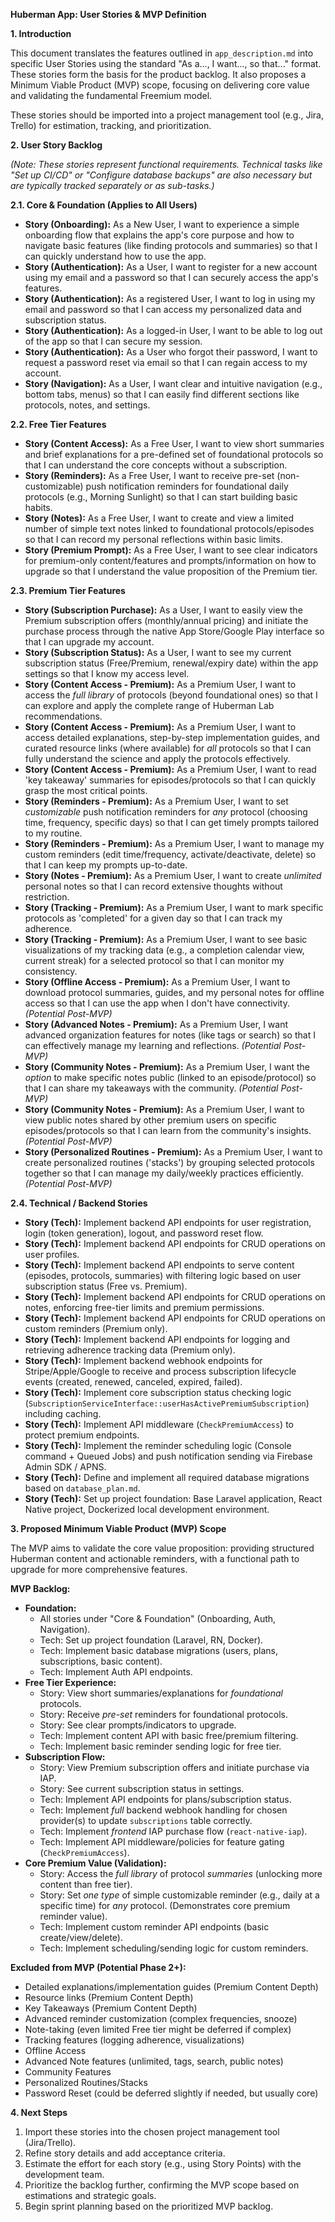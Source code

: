 
**Huberman App: User Stories & MVP Definition**

**1. Introduction**

This document translates the features outlined in `app_description.md` into specific User Stories using the standard "As a..., I want..., so that..." format. These stories form the basis for the product backlog. It also proposes a Minimum Viable Product (MVP) scope, focusing on delivering core value and validating the fundamental Freemium model.

These stories should be imported into a project management tool (e.g., Jira, Trello) for estimation, tracking, and prioritization.

**2. User Story Backlog**

*(Note: These stories represent functional requirements. Technical tasks like "Set up CI/CD" or "Configure database backups" are also necessary but are typically tracked separately or as sub-tasks.)*

**2.1. Core & Foundation (Applies to All Users)**

*   **Story (Onboarding):** As a New User, I want to experience a simple onboarding flow that explains the app's core purpose and how to navigate basic features (like finding protocols and summaries) so that I can quickly understand how to use the app.
*   **Story (Authentication):** As a User, I want to register for a new account using my email and a password so that I can securely access the app's features.
*   **Story (Authentication):** As a registered User, I want to log in using my email and password so that I can access my personalized data and subscription status.
*   **Story (Authentication):** As a logged-in User, I want to be able to log out of the app so that I can secure my session.
*   **Story (Authentication):** As a User who forgot their password, I want to request a password reset via email so that I can regain access to my account.
*   **Story (Navigation):** As a User, I want clear and intuitive navigation (e.g., bottom tabs, menus) so that I can easily find different sections like protocols, notes, and settings.

**2.2. Free Tier Features**

*   **Story (Content Access):** As a Free User, I want to view short summaries and brief explanations for a pre-defined set of foundational protocols so that I can understand the core concepts without a subscription.
*   **Story (Reminders):** As a Free User, I want to receive pre-set (non-customizable) push notification reminders for foundational daily protocols (e.g., Morning Sunlight) so that I can start building basic habits.
*   **Story (Notes):** As a Free User, I want to create and view a limited number of simple text notes linked to foundational protocols/episodes so that I can record my personal reflections within basic limits.
*   **Story (Premium Prompt):** As a Free User, I want to see clear indicators for premium-only content/features and prompts/information on how to upgrade so that I understand the value proposition of the Premium tier.

**2.3. Premium Tier Features**

*   **Story (Subscription Purchase):** As a User, I want to easily view the Premium subscription offers (monthly/annual pricing) and initiate the purchase process through the native App Store/Google Play interface so that I can upgrade my account.
*   **Story (Subscription Status):** As a User, I want to see my current subscription status (Free/Premium, renewal/expiry date) within the app settings so that I know my access level.
*   **Story (Content Access - Premium):** As a Premium User, I want to access the *full library* of protocols (beyond foundational ones) so that I can explore and apply the complete range of Huberman Lab recommendations.
*   **Story (Content Access - Premium):** As a Premium User, I want to access detailed explanations, step-by-step implementation guides, and curated resource links (where available) for *all* protocols so that I can fully understand the science and apply the protocols effectively.
*   **Story (Content Access - Premium):** As a Premium User, I want to read 'key takeaway' summaries for episodes/protocols so that I can quickly grasp the most critical points.
*   **Story (Reminders - Premium):** As a Premium User, I want to set *customizable* push notification reminders for *any* protocol (choosing time, frequency, specific days) so that I can get timely prompts tailored to my routine.
*   **Story (Reminders - Premium):** As a Premium User, I want to manage my custom reminders (edit time/frequency, activate/deactivate, delete) so that I can keep my prompts up-to-date.
*   **Story (Notes - Premium):** As a Premium User, I want to create *unlimited* personal notes so that I can record extensive thoughts without restriction.
*   **Story (Tracking - Premium):** As a Premium User, I want to mark specific protocols as 'completed' for a given day so that I can track my adherence.
*   **Story (Tracking - Premium):** As a Premium User, I want to see basic visualizations of my tracking data (e.g., a completion calendar view, current streak) for a selected protocol so that I can monitor my consistency.
*   **Story (Offline Access - Premium):** As a Premium User, I want to download protocol summaries, guides, and my personal notes for offline access so that I can use the app when I don't have connectivity. *(Potential Post-MVP)*
*   **Story (Advanced Notes - Premium):** As a Premium User, I want advanced organization features for notes (like tags or search) so that I can effectively manage my learning and reflections. *(Potential Post-MVP)*
*   **Story (Community Notes - Premium):** As a Premium User, I want the *option* to make specific notes public (linked to an episode/protocol) so that I can share my takeaways with the community. *(Potential Post-MVP)*
*   **Story (Community Notes - Premium):** As a Premium User, I want to view public notes shared by other premium users on specific episodes/protocols so that I can learn from the community's insights. *(Potential Post-MVP)*
*   **Story (Personalized Routines - Premium):** As a Premium User, I want to create personalized routines ('stacks') by grouping selected protocols together so that I can manage my daily/weekly practices efficiently. *(Potential Post-MVP)*

**2.4. Technical / Backend Stories**

*   **Story (Tech):** Implement backend API endpoints for user registration, login (token generation), logout, and password reset flow.
*   **Story (Tech):** Implement backend API endpoints for CRUD operations on user profiles.
*   **Story (Tech):** Implement backend API endpoints to serve content (episodes, protocols, summaries) with filtering logic based on user subscription status (Free vs. Premium).
*   **Story (Tech):** Implement backend API endpoints for CRUD operations on notes, enforcing free-tier limits and premium permissions.
*   **Story (Tech):** Implement backend API endpoints for CRUD operations on custom reminders (Premium only).
*   **Story (Tech):** Implement backend API endpoints for logging and retrieving adherence tracking data (Premium only).
*   **Story (Tech):** Implement backend webhook endpoints for Stripe/Apple/Google to receive and process subscription lifecycle events (created, renewed, canceled, expired, failed).
*   **Story (Tech):** Implement core subscription status checking logic (`SubscriptionServiceInterface::userHasActivePremiumSubscription`) including caching.
*   **Story (Tech):** Implement API middleware (`CheckPremiumAccess`) to protect premium endpoints.
*   **Story (Tech):** Implement the reminder scheduling logic (Console command + Queued Jobs) and push notification sending via Firebase Admin SDK / APNS.
*   **Story (Tech):** Define and implement all required database migrations based on `database_plan.md`.
*   **Story (Tech):** Set up project foundation: Base Laravel application, React Native project, Dockerized local development environment.

**3. Proposed Minimum Viable Product (MVP) Scope**

The MVP aims to validate the core value proposition: providing structured Huberman content and actionable reminders, with a functional path to upgrade for more comprehensive features.

**MVP Backlog:**

*   **Foundation:**
    *   All stories under "Core & Foundation" (Onboarding, Auth, Navigation).
    *   Tech: Set up project foundation (Laravel, RN, Docker).
    *   Tech: Implement basic database migrations (users, plans, subscriptions, basic content).
    *   Tech: Implement Auth API endpoints.
*   **Free Tier Experience:**
    *   Story: View short summaries/explanations for *foundational* protocols.
    *   Story: Receive *pre-set* reminders for foundational protocols.
    *   Story: See clear prompts/indicators to upgrade.
    *   Tech: Implement content API with basic free/premium filtering.
    *   Tech: Implement basic reminder sending logic for free tier.
*   **Subscription Flow:**
    *   Story: View Premium subscription offers and initiate purchase via IAP.
    *   Story: See current subscription status in settings.
    *   Tech: Implement API endpoints for plans/subscription status.
    *   Tech: Implement *full* backend webhook handling for chosen provider(s) to update `subscriptions` table correctly.
    *   Tech: Implement *frontend* IAP purchase flow (`react-native-iap`).
    *   Tech: Implement API middleware/policies for feature gating (`CheckPremiumAccess`).
*   **Core Premium Value (Validation):**
    *   Story: Access the *full library* of protocol *summaries* (unlocking more content than free tier).
    *   Story: Set *one type* of simple customizable reminder (e.g., daily at a specific time) for *any* protocol. (Demonstrates core premium reminder value).
    *   Tech: Implement custom reminder API endpoints (basic create/view/delete).
    *   Tech: Implement scheduling/sending logic for custom reminders.

**Excluded from MVP (Potential Phase 2+):**

*   Detailed explanations/implementation guides (Premium Content Depth)
*   Resource links (Premium Content Depth)
*   Key Takeaways (Premium Content Depth)
*   Advanced reminder customization (complex frequencies, snooze)
*   Note-taking (even limited Free tier might be deferred if complex)
*   Tracking features (logging adherence, visualizations)
*   Offline Access
*   Advanced Note features (unlimited, tags, search, public notes)
*   Community Features
*   Personalized Routines/Stacks
*   Password Reset (could be deferred slightly if needed, but usually core)

**4. Next Steps**

1.  Import these stories into the chosen project management tool (Jira/Trello).
2.  Refine story details and add acceptance criteria.
3.  Estimate the effort for each story (e.g., using Story Points) with the development team.
4.  Prioritize the backlog further, confirming the MVP scope based on estimations and strategic goals.
5.  Begin sprint planning based on the prioritized MVP backlog.
